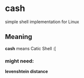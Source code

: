 # cash
simple shell implementation for Linux

## Meaning
**cash** means Catic Shell :[

### might need:
**levenshtein distance**
